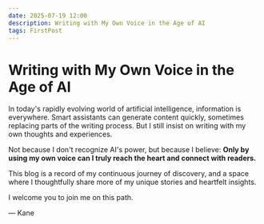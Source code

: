 ```yaml
---
date: 2025-07-19 12:00
description: Writing with My Own Voice in the Age of AI
tags: FirstPost
---
```


# Writing with My Own Voice in the Age of AI

In today's rapidly evolving world of artificial intelligence, information is everywhere. Smart assistants can generate content quickly, sometimes replacing parts of the writing process.
But I still insist on writing with my own thoughts and experiences.

Not because I don't recognize AI's power, but because I believe:
**Only by using my own voice can I truly reach the heart and connect with readers.**

This blog is a record of my continuous journey of discovery,
and a space where I thoughtfully share more of my unique stories and heartfelt insights.

I welcome you to join me on this path.

— Kane
